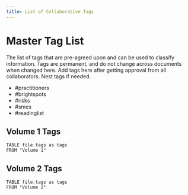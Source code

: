 ```yaml
---
title: List of Collaborative Tags
---
```


# Master Tag List
The list of tags that are pre-agreed upon and can be used to classify information. Tags are permanent, and do not change across documents when changed here. Add tags here after getting approval from all collaborators. Nest tags if needed.

- #practitioners
- #brightspots
- #risks
- #smes
- #readinglist 


## Volume 1 Tags

 
```dataview 
TABLE file.tags as tags
FROM "Volume 1" 
```


## Volume 2 Tags

 
```dataview 
TABLE file.tags as tags
FROM "Volume 2" 
```
